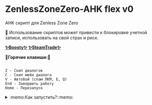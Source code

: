 # ZenlessZoneZero-AHK flex v0

AHK скрипт для Zenless Zone Zero

🙏 Использование скриптов может привести к блокировке учетной записи, использовать на свой страх и риск.

[__✨Boosty✨__](https://boosty.to/kramar1337)
[__✨SteamTrade✨__](https://steamcommunity.com/tradeoffer/new/?partner=176456946&token=QbYR9jmE)

:musical_keyboard:__Горячие клавиши:__:musical_keyboard:
```

Z - Скип диалогов
C - Скип мейн диалога
V - Автобой (спам ЛКМ, E, Q)
End - Завершить работу
Home - Перезапуск

```

<details>
<summary>:memo:Как запустить?::memo:</summary>

1. Скачать и установить [Autohotkey.com](https://www.autohotkey.com/download/ahk-install.exe)

  "Custom installation" => "Unicode 64" => All checkboxes => "Install"
![hippo](https://media.giphy.com/media/LerrohpjasApOHH9G1/giphy.gif)

2. Скачать репозиторий (Code > [Download Zip👌](https://github.com/Kramar1337/ZenlessZoneZero-AHK-flex/archive/main.zip))

3. Запустить "WWFlex.ahk"

</details>
